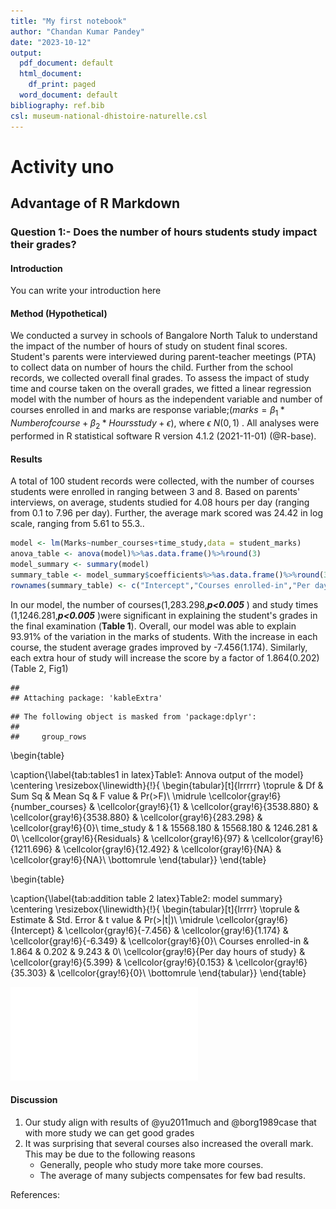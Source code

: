 ```yaml
---
title: "My first notebook"
author: "Chandan Kumar Pandey"
date: "2023-10-12"
output:
  pdf_document: default
  html_document:
    df_print: paged
  word_document: default
bibliography: ref.bib
csl: museum-national-dhistoire-naturelle.csl  
---
```


# Activity uno

## Advantage of R Markdown

### Question 1:- Does the number of hours students study impact their grades?

#### Introduction

You can write your introduction here

#### Method (Hypothetical)

We conducted a survey in schools of Bangalore North Taluk to understand the impact of the number of hours of study on student final scores. Student's parents were interviewed during parent-teacher meetings (PTA) to collect data on number of hours the child. Further from the school records, we collected overall final grades. To assess the impact of study time and course taken on the overall grades, we fitted a linear regression model with the number of hours as the independent variable and number of courses enrolled in and marks are response variable;($marks=\beta_1*Number of course +\beta_2 * Hours study + \epsilon$), where $\epsilon~N(0,1)$ . All analyses were performed in R statistical software R version 4.1.2 (2021-11-01) (@R-base).

#### Results



A total of 100 student records were collected, with the number of courses students were enrolled in ranging between 3 and 8. Based on parents' interviews, on average, students studied for 4.08 hours per day (ranging from 0.1 to 7.96 per day). Further, the average mark scored was 24.42 in log scale, ranging from 5.61 to 55.3..


```r
model <- lm(Marks~number_courses+time_study,data = student_marks)
anova_table <- anova(model)%>%as.data.frame()%>%round(3)
model_summary <- summary(model)
summary_table <- model_summary$coefficients%>%as.data.frame()%>%round(3)
rownames(summary_table) <- c("Intercept","Courses enrolled-in","Per day hours of study")
```

In our model, the number of courses(1,283.298,***p\<0.005*** ) and study times (1,1246.281,***p\<0.005*** )were significant in explaining the student's grades in the final examination (**Table 1**). Overall, our model was able to explain 93.91% of the variation in the marks of students. With the increase in each course, the student average grades improved by -7.456(1.174). Similarly, each extra hour of study will increase the score by a factor of 1.864(0.202) (Table 2, Fig1)


```
## 
## Attaching package: 'kableExtra'
```

```
## The following object is masked from 'package:dplyr':
## 
##     group_rows
```

\begin{table}

\caption{\label{tab:tables1 in latex}Table1: Annova output of the model}
\centering
\resizebox{\linewidth}{!}{
\begin{tabular}[t]{lrrrrr}
\toprule
  & Df & Sum Sq & Mean Sq & F value & Pr(>F)\\
\midrule
\cellcolor{gray!6}{number\_courses} & \cellcolor{gray!6}{1} & \cellcolor{gray!6}{3538.880} & \cellcolor{gray!6}{3538.880} & \cellcolor{gray!6}{283.298} & \cellcolor{gray!6}{0}\\
time\_study & 1 & 15568.180 & 15568.180 & 1246.281 & 0\\
\cellcolor{gray!6}{Residuals} & \cellcolor{gray!6}{97} & \cellcolor{gray!6}{1211.696} & \cellcolor{gray!6}{12.492} & \cellcolor{gray!6}{NA} & \cellcolor{gray!6}{NA}\\
\bottomrule
\end{tabular}}
\end{table}



\begin{table}

\caption{\label{tab:addition table 2 latex}Table2: model summary}
\centering
\resizebox{\linewidth}{!}{
\begin{tabular}[t]{lrrrr}
\toprule
  & Estimate & Std. Error & t value & Pr(>|t|)\\
\midrule
\cellcolor{gray!6}{Intercept} & \cellcolor{gray!6}{-7.456} & \cellcolor{gray!6}{1.174} & \cellcolor{gray!6}{-6.349} & \cellcolor{gray!6}{0}\\
Courses enrolled-in & 1.864 & 0.202 & 9.243 & 0\\
\cellcolor{gray!6}{Per day hours of study} & \cellcolor{gray!6}{5.399} & \cellcolor{gray!6}{0.153} & \cellcolor{gray!6}{35.303} & \cellcolor{gray!6}{0}\\
\bottomrule
\end{tabular}}
\end{table}



![Student performace in relation to number of hours study and courses enrolled in](Workshop_mark_down_files/figure-latex/graphs-1.pdf) 

#### Discussion

1.  Our study align with results of @yu2011much and @borg1989case that with more study we can get good grades
2.  It was surprising that several courses also increased the overall mark. This may be due to the following reasons
    -   Generally, people who study more take more courses.
    -   The average of many subjects compensates for few bad results.

References:
